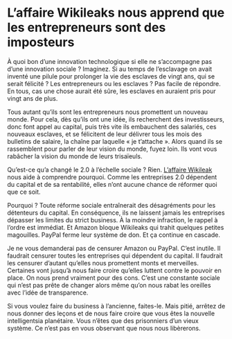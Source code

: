 # L’affaire Wikileaks nous apprend que les entrepreneurs sont des imposteurs

À quoi bon d’une innovation technologique si elle ne s’accompagne pas d’une innovation sociale ? Imaginez. Si au temps de l’esclavage on avait inventé une pilule pour prolonger la vie des esclaves de vingt ans, qui se serait félicité ? Les entrepreneurs ou les esclaves ? Pas facile de répondre. En tous, cas une chose aurait été sûre, les esclaves en auraient pris pour vingt ans de plus.<span id="more-20822"></span>

Tous autant qu’ils sont les entrepreneurs nous promettent un nouveau monde. Pour cela, dès qu’ils ont une idée, ils recherchent des investisseurs, donc font appel au capital, puis très vite ils embauchent des salariés, ces nouveaux esclaves, et se félicitent de leur délivrer tous les mois des bulletins de salaire, la chaîne par laquelle « je t’attache ». Alors quand ils se rassemblent pour parler de leur vision du monde, fuyez loin. Ils vont vous rabâcher la vision du monde de leurs trisaïeuls.

Qu’est-ce qu’a changé le 2.0 à l’échelle sociale ? Rien. [L’affaire Wikileak](https://tcrouzet.com/tag/wikileaks/) nous aide à comprendre pourquoi. Comme les entreprises 2.0 dépendent du capital et de sa rentabilité, elles n’ont aucune chance de réformer quoi que ce soit.

Pourquoi ? Toute réforme sociale entraînerait des désagréments pour les détenteurs du capital. En conséquence, ils ne laissent jamais les entreprises dépasser les limites du strict business. À la moindre infraction, le rappel à l’ordre est immédiat. Et Amazon bloque Wikileaks qui trahit quelques petites magouilles. PayPal ferme leur système de don. Et ça continue en cascade.

Je ne vous demanderai pas de censurer Amazon ou PayPal. C’est inutile. Il faudrait censurer toutes les entreprises qui dépendent du capital. Il faudrait les censurer d’autant qu’elles nous promettent monts et merveilles. Certaines vont jusqu’à nous faire croire qu’elles luttent contre le pouvoir en place. On nous prend vraiment pour des cons. C’est une constante sociale qui n’est pas prête de changer alors même qu’on nous rabat les oreilles avec l’idée de transparence.

Si vous voulez faire du business à l’ancienne, faites-le. Mais pitié, arrêtez de nous donner des leçons et de nous faire croire que vous êtes la nouvelle intelligentsia planétaire. Vous n’êtes que des prisonniers d’un vieux système. Ce n’est pas en vous observant que nous nous libèrerons.